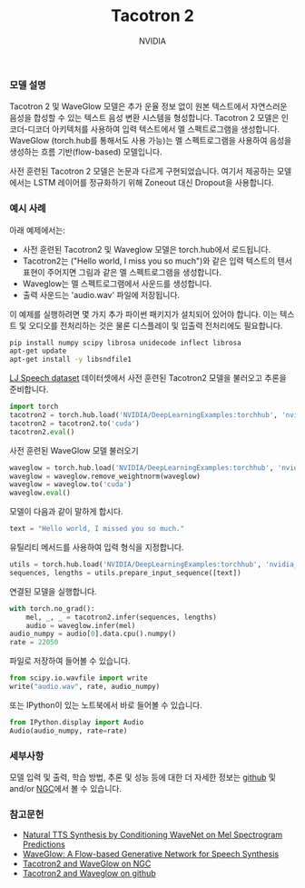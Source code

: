 ﻿---
layout: hub_detail
background-class: hub-background
body-class: hub
title: Tacotron 2
summary: The Tacotron 2 model for generating mel spectrograms from text
category: researchers
image: nvidia_logo.png
author: NVIDIA
tags: [audio]
github-link: https://github.com/NVIDIA/DeepLearningExamples/tree/master/PyTorch/SpeechSynthesis/Tacotron2
github-id: NVIDIA/DeepLearningExamples
featured_image_1: tacotron2_diagram.png
featured_image_2: no-image
accelerator: cuda
order: 10
demo-model-link: https://huggingface.co/spaces/pytorch/Tacotron2
---


### 모델 설명

Tacotron 2 및 WaveGlow 모델은 추가 운율 정보 없이 원본 텍스트에서 자연스러운 음성을 합성할 수 있는 텍스트 음성 변환 시스템을 형성합니다. Tacotron 2 모델은 인코더-디코더 아키텍처를 사용하여 입력 텍스트에서 멜 스펙트로그램을 생성합니다. WaveGlow (torch.hub를 통해서도 사용 가능)는 멜 스펙트로그램을 사용하여 음성을 생성하는 흐름 기반(flow-based) 모델입니다.

사전 훈련된 Tacotron 2 모델은 논문과 다르게 구현되었습니다. 여기서 제공하는 모델에서는 LSTM 레이어를 정규화하기 위해 Zoneout 대신 Dropout을 사용합니다.

### 예시 사례

아래 예제에서는:
- 사전 훈련된 Tacotron2 및 Waveglow 모델은 torch.hub에서 로드됩니다.
- Tacotron2는 ("Hello world, I miss you so much")와 같은 입력 텍스트의 텐서 표현이 주어지면 그림과 같은 멜 스펙트로그램을 생성합니다. 
- Waveglow는 멜 스펙트로그램에서 사운드를 생성합니다.
- 출력 사운드는 'audio.wav' 파일에 저장됩니다.

이 예제를 실행하려면 몇 가지 추가 파이썬 패키지가 설치되어 있어야 합니다.
이는 텍스트 및 오디오를 전처리하는 것은 물론 디스플레이 및 입출력 전처리에도 필요합니다.
```bash
pip install numpy scipy librosa unidecode inflect librosa
apt-get update
apt-get install -y libsndfile1
```

[LJ Speech dataset](https://keithito.com/LJ-Speech-Dataset/) 데이터셋에서 사전 훈련된 Tacotron2 모델을 불러오고 추론을 준비합니다.
```python
import torch
tacotron2 = torch.hub.load('NVIDIA/DeepLearningExamples:torchhub', 'nvidia_tacotron2', model_math='fp16')
tacotron2 = tacotron2.to('cuda')
tacotron2.eval()
```

사전 훈련된 WaveGlow 모델 불러오기
```python
waveglow = torch.hub.load('NVIDIA/DeepLearningExamples:torchhub', 'nvidia_waveglow', model_math='fp16')
waveglow = waveglow.remove_weightnorm(waveglow)
waveglow = waveglow.to('cuda')
waveglow.eval()
```

모델이 다음과 같이 말하게 합시다.
```python
text = "Hello world, I missed you so much."
```

유틸리티 메서드를 사용하여 입력 형식을 지정합니다.
```python
utils = torch.hub.load('NVIDIA/DeepLearningExamples:torchhub', 'nvidia_tts_utils')
sequences, lengths = utils.prepare_input_sequence([text])
```

연결된 모델을 실행합니다.
```python
with torch.no_grad():
    mel, _, _ = tacotron2.infer(sequences, lengths)
    audio = waveglow.infer(mel)
audio_numpy = audio[0].data.cpu().numpy()
rate = 22050
```

파일로 저장하여 들어볼 수 있습니다.
```python
from scipy.io.wavfile import write
write("audio.wav", rate, audio_numpy)
```

또는 IPython이 있는 노트북에서 바로 들어볼 수 있습니다.
```python
from IPython.display import Audio
Audio(audio_numpy, rate=rate)
```

### 세부사항
모델 입력 및 출력, 학습 방법, 추론 및 성능 등에 대한 더 자세한 정보는 [github](https://github.com/NVIDIA/DeepLearningExamples/tree/master/PyTorch/SpeechSynthesis/Tacotron2) 및 and/or  [NGC](https://ngc.nvidia.com/catalog/resources/nvidia:tacotron_2_and_waveglow_for_pytorch)에서 볼 수 있습니다.

### 참고문헌

 - [Natural TTS Synthesis by Conditioning WaveNet on Mel Spectrogram Predictions](https://arxiv.org/abs/1712.05884)
 - [WaveGlow: A Flow-based Generative Network for Speech Synthesis](https://arxiv.org/abs/1811.00002)
 - [Tacotron2 and WaveGlow on NGC](https://ngc.nvidia.com/catalog/resources/nvidia:tacotron_2_and_waveglow_for_pytorch)
 - [Tacotron2 and Waveglow on github](https://github.com/NVIDIA/DeepLearningExamples/tree/master/PyTorch/SpeechSynthesis/Tacotron2)
